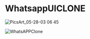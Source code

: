 # WhatsappUICLONE





![PicsArt_05-28-03 06 45](https://user-images.githubusercontent.com/65551578/120068167-ee471880-c09c-11eb-99b2-00343cbf519a.jpg)




![WhatsAPPClone](https://user-images.githubusercontent.com/65551578/120068355-e340b800-c09d-11eb-90bb-b0a9ad257262.gif)
